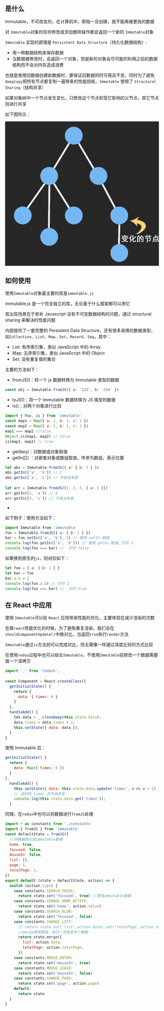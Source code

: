 ## 是什么

Immutable，不可改变的，在计算机中，即指一旦创建，就不能再被更改的数据

对 `Immutable`对象的任何修改或添加删除操作都会返回一个新的 `Immutable`对象

`Immutable` 实现的原理是 `Persistent Data Structure`（持久化数据结构）:

- 用一种数据结构来保存数据
- 当数据被修改时，会返回一个对象，但是新的对象会尽可能的利用之前的数据结构而不会对内存造成浪费

也就是使用旧数据创建新数据时，要保证旧数据同时可用且不变，同时为了避免 `deepCopy`把所有节点都复制一遍带来的性能损耗，`Immutable` 使用了 `Structural Sharing`（结构共享）

如果对象树中一个节点发生变化，只修改这个节点和受它影响的父节点，其它节点则进行共享

如下图所示：

![img](./img/2b4c801a7b40eefcd4ee6767fb984fdf_720w.gif)

## 如何使用

使用`Immutable`对象最主要的库是`immutable.js`

immutable.js 是一个完全独立的库，无论基于什么框架都可以用它

其出现场景在于弥补 Javascript 没有不可变数据结构的问题，通过 structural sharing 来解决的性能问题

内部提供了一套完整的 Persistent Data Structure，还有很多易用的数据类型，如`Collection`、`List`、`Map`、`Set`、`Record`、`Seq`，其中：

- List: 有序索引集，类似 JavaScript 中的 Array
- Map: 无序索引集，类似 JavaScript 中的 Object
- Set: 没有重复值的集合

主要的方法如下：

- fromJS()：将一个 js 数据转换为 Immutable 类型的数据

```js
const obj = Immutable.fromJS({ a: '123', b: '234' })
```

- toJS()：将一个 Immutable 数据转换为 JS 类型的数据
- is()：对两个对象进行比较

```js
import { Map, is } from 'immutable'
const map1 = Map({ a: 1, b: 1, c: 1 })
const map2 = Map({ a: 1, b: 1, c: 1 })
map1 === map2 //false
Object.is(map1, map2) // false
is(map1, map2) // true
```

- get(key)：对数据或对象取值
- getIn([]) ：对嵌套对象或数组取值，传参为数组，表示位置

```js
let abs = Immutable.fromJS({ a: { b: 2 } })
abs.getIn(['a', 'b']) // 2
abs.getIn(['a', 'c']) // 子级没有值

let arr = Immutable.fromJS([1, 2, 3, { a: 5 }])
arr.getIn([3, 'a']) // 5
arr.getIn([3, 'c']) // 子级没有值
```

-

如下例子：使用方法如下：

```js
import Immutable from 'immutable'
foo = Immutable.fromJS({ a: { b: 1 } })
bar = foo.setIn(['a', 'b'], 2) // 使用 setIn 赋值
console.log(foo.getIn(['a', 'b'])) // 使用 getIn 取值，打印 1
console.log(foo === bar) //  打印 false
```

如果换到原生的`js`，则对应如下：

```js
let foo = { a: { b: 1 } }
let bar = foo
bar.a.b = 2
console.log(foo.a.b) // 打印 2
console.log(foo === bar) //  打印 true
```

## 在 React 中应用

使用 `Immutable`可以给 `React` 应用带来性能的优化，主要体现在减少渲染的次数

在做`react`性能优化的时候，为了避免重复渲染，我们会在`shouldComponentUpdate()`中做对比，当返回`true`执行`render`方法

`Immutable`通过`is`方法则可以完成对比，而无需像一样通过深度比较的方式比较

在使用`redux`过程中也可以结合`Immutable`，不使用`Immutable`前修改一个数据需要做一个深拷贝

```jsx
import '_' from 'lodash';

const Component = React.createClass({
  getInitialState() {
    return {
      data: { times: 0 }
    }
  },
  handleAdd() {
    let data = _.cloneDeep(this.state.data);
    data.times = data.times + 1;
    this.setState({ data: data });
  }
}
```

使用 Immutable 后：

```jsx
getInitialState() {
  return {
    data: Map({ times: 0 })
  }
},
  handleAdd() {
    this.setState({ data: this.state.data.update('times', v => v + 1) });
    // 这时的 times 并不会改变
    console.log(this.state.data.get('times'));
  }
```

同理，在`redux`中也可以将数据进行`fromJS`处理

```js
import * as constants from './constants'
import { fromJS } from 'immutable'
const defaultState = fromJS({
  //将数据转化成immutable数据
  home: true,
  focused: false,
  mouseIn: false,
  list: [],
  page: 1,
  totalPage: 1,
})
export default (state = defaultState, action) => {
  switch (action.type) {
    case constants.SEARCH_FOCUS:
      return state.set('focused', true) //更改immutable数据
    case constants.CHANGE_HOME_ACTIVE:
      return state.set('home', action.value)
    case constants.SEARCH_BLUR:
      return state.set('focused', false)
    case constants.CHANGE_LIST:
      // return state.set('list',action.data).set('totalPage',action.totalPage)
      //merge效率更高，执行一次改变多个数据
      return state.merge({
        list: action.data,
        totalPage: action.totalPage,
      })
    case constants.MOUSE_ENTER:
      return state.set('mouseIn', true)
    case constants.MOUSE_LEAVE:
      return state.set('mouseIn', false)
    case constants.CHANGE_PAGE:
      return state.set('page', action.page)
    default:
      return state
  }
}
```
